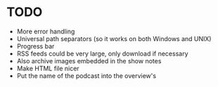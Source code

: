 TODO
====
* More error handling
* Universal path separators (so it works on both Windows and UNIX)
* Progress bar
* RSS feeds could be very large, only download if necessary
* Also archive images embedded in the show notes
* Make HTML file nicer
* Put the name of the podcast into the overview's <title> element
* Support split RSS feeds
* Reasonable separation between logic and interface
* Add something like 'preload=none' to the <audio> elements
* More options
    - File format
        - Don't append original filename
    - Ignore show notes
    - Make regex-cleaning of the filename optional